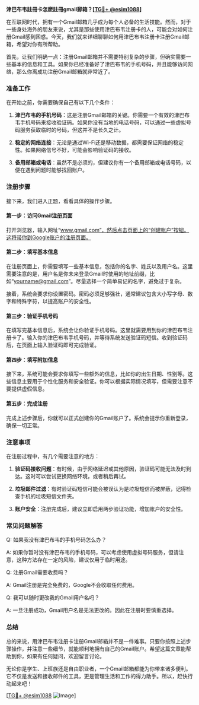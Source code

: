 **津巴布韦註冊卡怎麽註冊gmail郵箱？[[TG💪+ @esim1088](https://t.me/s/esim1088)]**

在互联网时代，拥有一个Gmail邮箱几乎成为每个人必备的生活技能。然而，对于一些身处海外的朋友来说，尤其是那些使用津巴布韦注册卡的人，可能会对如何注册Gmail感到困惑。今天，我们就来详细聊聊如何用津巴布韦注册卡注册Gmail邮箱，希望对你有所帮助。

首先，让我们明确一点：注册Gmail邮箱并不需要特别复杂的步骤，但确实需要一些基本的信息和工具。如果你已经准备好了津巴布韦的手机号码，并且能够访问网络，那么你离成功注册Gmail邮箱就非常近了。

### 准备工作

在开始之前，你需要确保自己有以下几个条件：

1. **津巴布韦的手机号码**：这是注册Gmail邮箱的关键。你需要一个有效的津巴布韦手机号码来接收验证码。如果你没有当地的电话号码，可以通过一些虚拟号码服务获取临时的号码，但这并不是长久之计。

2. **稳定的网络连接**：无论是通过Wi-Fi还是移动数据，都需要保证网络的稳定性。如果网络信号不好，可能会影响验证码的接收。

3. **备用邮箱或电话**：虽然不是必须的，但建议你有一个备用邮箱或电话号码，以便在遇到问题时能够找回账户。

### 注册步骤

接下来，我们进入正题，看看具体的操作步骤。

#### 第一步：访问Gmail注册页面

打开浏览器，输入网址“www.gmail.com”，然后点击页面上的“创建账户”按钮。这将带你到Google账户的注册页面。

#### 第二步：填写基本信息

在注册页面上，你需要填写一些基本信息，包括你的名字、姓氏以及用户名。这里需要注意的是，用户名是你未来登录Gmail时使用的地址前缀，比如“yourname@gmail.com”。尽量选择一个简单易记的名字，避免过于复杂。

接着，系统会要求你设置密码。密码必须足够强壮，通常建议包含大小写字母、数字和特殊字符，以提高账户的安全性。

#### 第三步：验证手机号码

在填写完基本信息后，系统会让你验证手机号码。这里就需要用到你的津巴布韦注册卡了。输入你的津巴布韦手机号码，并等待系统发送验证码短信。收到验证码后，在页面上输入验证码即可完成验证。

#### 第四步：填写附加信息

接下来，系统可能会要求你填写一些额外的信息，比如你的出生日期、性别等。这些信息主要用于个性化服务和安全验证。你可以根据实际情况填写，但需要注意不要提供虚假信息。

#### 第五步：完成注册

完成上述步骤后，你就可以正式创建你的Gmail账户了。系统会提示你重新登录，确保一切正常。

### 注意事项

在注册过程中，有几个需要注意的地方：

1. **验证码接收问题**：有时候，由于网络延迟或其他原因，验证码可能无法及时到达。这时可以尝试更换网络环境，或者稍后再试。

2. **垃圾邮件过滤**：有时验证码短信可能会被误认为是垃圾短信而被屏蔽，记得检查手机的垃圾短信文件夹。

3. **账户安全**：注册完成后，建议立即启用两步验证功能，增加账户的安全性。

### 常见问题解答

Q: 如果我没有津巴布韦的手机号码怎么办？

A: 如果你暂时没有津巴布韦的手机号码，可以考虑使用虚拟号码服务，但请注意，这种方法存在一定的风险，建议仅用于临时用途。

Q: 注册Gmail需要收费吗？

A: Gmail注册是完全免费的，Google不会收取任何费用。

Q: 我可以随时更改我的Gmail用户名吗？

A: 一旦注册成功，Gmail用户名是无法更改的。因此在注册时要慎重选择。

### 总结

总的来说，用津巴布韦注册卡注册Gmail邮箱并不是一件难事。只要你按照上述步骤操作，并注意一些细节，就能顺利地拥有自己的Gmail账户。希望这篇文章能帮助到你，如果有任何疑问，欢迎留言讨论。

无论你是学生、上班族还是自由职业者，一个Gmail邮箱都能为你带来诸多便利。它不仅是发送和接收邮件的工具，更是管理生活和工作的得力助手。所以，赶快行动起来吧！

[[TG💪+ @esim1088](https://t.me/s/esim1088) ![Image](https://i.postimg.cc/4NQfJmqS/Snipaste-2025-05-13-00-14-12.png)]